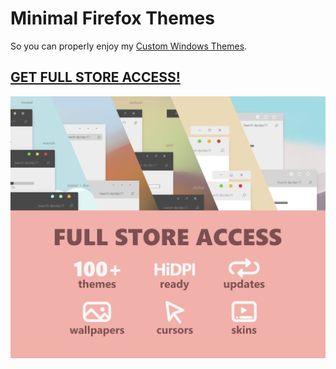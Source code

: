 # Minimal Firefox Themes
So you can properly enjoy my [Custom Windows Themes](https://gumroad.com/dpcdpc11).

## [GET FULL STORE ACCESS!](https://gumroad.com/l/ulmHF)
![Header](full_store_access_preview.png "Full Store Access")
